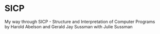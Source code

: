 # SICP
My way through SICP - Structure and Interpretation of Computer Programs by Harold Abelson and Gerald Jay Sussman with Julie Sussman 
